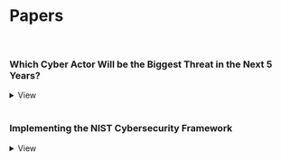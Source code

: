 # Papers

<br>

### Which Cyber Actor Will be the Biggest Threat in the Next 5 Years?
<details>
  <summary>View</summary>

<div markdown="1">
[//]: # ({% pdf "https://jmrweb.github.io/assets/documents/Biggest_Cyber_Threat_Actor.pdf" width=100% height=1350px %})
</div>

</details>

<br>

### Implementing the NIST Cybersecurity Framework
<details>
  <summary>View</summary>

<div markdown="1">
[//]: # ({% pdf "https://jmrweb.github.io/assets/documents/Implementing_the_NIST_Framework.pdf" width=100% height=1350px %})
</div>

</details>
